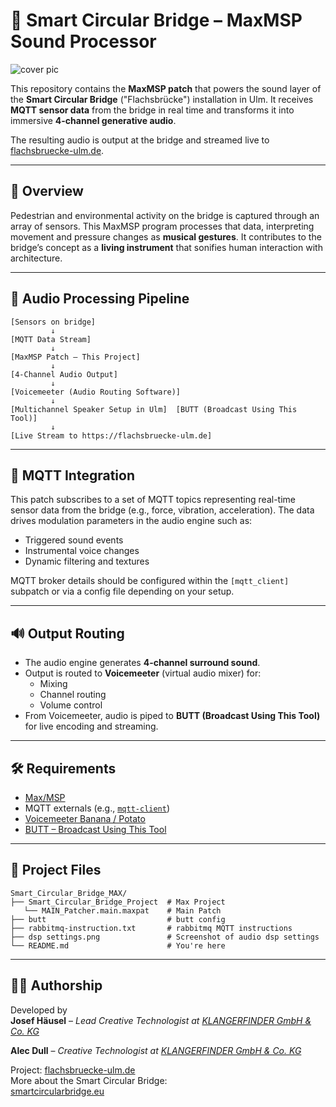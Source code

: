 # 🎼 Smart Circular Bridge – MaxMSP Sound Processor

![cover pic](/cover_pic.png)

This repository contains the **MaxMSP patch** that powers the sound layer of the **Smart Circular Bridge** ("Flachsbrücke") installation in Ulm. It receives **MQTT sensor data** from the bridge in real time and transforms it into immersive **4-channel generative audio**.

The resulting audio is output at the bridge and streamed live to [flachsbruecke-ulm.de](https://flachsbruecke-ulm.de).

---

## 🧠 Overview

Pedestrian and environmental activity on the bridge is captured through an array of sensors. This MaxMSP program processes that data, interpreting movement and pressure changes as **musical gestures**. It contributes to the bridge’s concept as a **living instrument** that sonifies human interaction with architecture.

---

## 🎵 Audio Processing Pipeline

```plaintext
[Sensors on bridge]
         ↓
[MQTT Data Stream]
         ↓
[MaxMSP Patch – This Project]
         ↓
[4-Channel Audio Output]
         ↓
[Voicemeeter (Audio Routing Software)]
         ↓
[Multichannel Speaker Setup in Ulm]  [BUTT (Broadcast Using This Tool)]
         ↓
[Live Stream to https://flachsbruecke-ulm.de]
```

---

## 📡 MQTT Integration

This patch subscribes to a set of MQTT topics representing real-time sensor data from the bridge (e.g., force, vibration, acceleration). The data drives modulation parameters in the audio engine such as:

- Triggered sound events
- Instrumental voice changes
- Dynamic filtering and textures

MQTT broker details should be configured within the `[mqtt_client]` subpatch or via a config file depending on your setup.

---

## 🔊 Output Routing

- The audio engine generates **4-channel surround sound**.
- Output is routed to **Voicemeeter** (virtual audio mixer) for:
  - Mixing
  - Channel routing
  - Volume control
- From Voicemeeter, audio is piped to **BUTT (Broadcast Using This Tool)** for live encoding and streaming.

---

## 🛠 Requirements

- [Max/MSP](https://cycling74.com/)
- MQTT externals (e.g., [`mqtt-client`](https://github.com/grahamwakefield/max-mqtt))
- [Voicemeeter Banana / Potato](https://vb-audio.com/Voicemeeter/)
- [BUTT – Broadcast Using This Tool](https://danielnoethen.de/butt/)

---

## 📁 Project Files

```plaintext
Smart_Circular_Bridge_MAX/
├── Smart_Circular_Bridge_Project  # Max Project
   └── MAIN_Patcher.main.maxpat    # Main Patch
├── butt                           # butt config
├── rabbitmq-instruction.txt       # rabbitmq MQTT instructions
├── dsp settings.png               # Screenshot of audio dsp settings
└── README.md                      # You're here
```

---

## 🧑‍🎤 Authorship

Developed by  
**Josef Häusel** – *Lead Creative Technologist at [KLANGERFINDER GmbH & Co. KG](https://klangerfinder.de)*

**Alec Dull** – *Creative Technologist at [KLANGERFINDER GmbH & Co. KG](https://klangerfinder.de)*

Project: [flachsbruecke-ulm.de](https://flachsbruecke-ulm.de)  
More about the Smart Circular Bridge:  
[smartcircularbridge.eu](https://www.smartcircularbridge.eu/)

